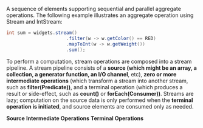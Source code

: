 
A sequence of elements supporting sequential and parallel aggregate operations. The following example illustrates an aggregate operation using Stream and IntStream:

```java
int sum = widgets.stream()
                      .filter(w -> w.getColor() == RED)
                      .mapToInt(w -> w.getWeight())
                      .sum();
```

To perform a computation, stream operations are composed into a stream pipeline.
A stream pipeline consists of a **source (which might be an array, a collection, a generator function, an I/O channel**, etc), **zero or more intermediate operations** (which transform a stream into another stream, such as **filter(Predicate))**, and a terminal operation (which produces a result or side-effect, such as **count()** or **forEach(Consumer))**. 
Streams are lazy; computation on the source data is only performed when the **terminal operation is initiated**, and source elements are consumed only as needed.

**Source**
**Intermediate Operations**
**Terminal Operations**


